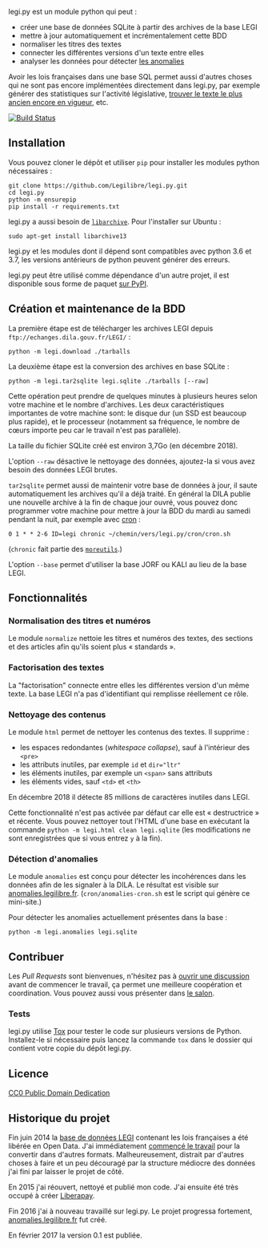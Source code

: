 legi.py est un module python qui peut :

- créer une base de données SQLite à partir des archives de la base LEGI
- mettre à jour automatiquement et incrémentalement cette BDD
- normaliser les titres des textes
- connecter les différentes versions d'un texte entre elles
- analyser les données pour détecter [les anomalies][anomalies]

Avoir les lois françaises dans une base SQL permet aussi d'autres choses qui ne
sont pas encore implémentées directement dans legi.py, par exemple générer des
statistiques sur l'activité législative, [trouver le texte le plus ancien encore
en vigueur][tweet-texte-plus-ancien], etc.

[![Build Status](https://travis-ci.org/Legilibre/legi.py.svg)](https://travis-ci.org/Legilibre/legi.py)

## Installation

Vous pouvez cloner le dépôt et utiliser `pip` pour installer les modules python
nécessaires :

    git clone https://github.com/Legilibre/legi.py.git
    cd legi.py
    python -m ensurepip
    pip install -r requirements.txt

legi.py a aussi besoin de [`libarchive`][libarchive]. Pour l'installer sur Ubuntu :

    sudo apt-get install libarchive13

legi.py et les modules dont il dépend sont compatibles avec python 3.6 et 3.7,
les versions antérieurs de python peuvent générer des erreurs.

legi.py peut être utilisé comme dépendance d'un autre projet, il est disponible
sous forme de paquet [sur PyPI][legi-pypi].

## Création et maintenance de la BDD

La première étape est de télécharger les archives LEGI depuis
`ftp://echanges.dila.gouv.fr/LEGI/` :

    python -m legi.download ./tarballs

La deuxième étape est la conversion des archives en base SQLite :

    python -m legi.tar2sqlite legi.sqlite ./tarballs [--raw]

Cette opération peut prendre de quelques minutes à plusieurs heures selon votre
machine et le nombre d'archives. Les deux caractéristiques importantes de votre
machine sont: le disque dur (un SSD est beaucoup plus rapide), et le processeur
(notamment sa fréquence, le nombre de cœurs importe peu car le travail n'est pas
parallèle).

La taille du fichier SQLite créé est environ 3,7Go (en décembre 2018).

L'option `--raw` désactive le nettoyage des données, ajoutez-la si vous avez
besoin des données LEGI brutes.

`tar2sqlite` permet aussi de maintenir votre base de données à jour, il saute
automatiquement les archives qu'il a déjà traité. En général la DILA publie une
nouvelle archive à la fin de chaque jour ouvré, vous pouvez donc programmer
votre machine pour mettre à jour la BDD du mardi au samedi pendant la nuit, par
exemple avec [cron][cron] :

    0 1 * * 2-6 ID=legi chronic ~/chemin/vers/legi.py/cron/cron.sh

(`chronic` fait partie des [`moreutils`](http://joeyh.name/code/moreutils/).)

L'option `--base` permet d'utiliser la base JORF ou KALI au lieu de la base LEGI.

## Fonctionnalités

### Normalisation des titres et numéros

Le module `normalize` nettoie les titres et numéros des textes, des sections et
des articles afin qu'ils soient plus « standards ».

### Factorisation des textes

La "factorisation" connecte entre elles les différentes version d'un même texte.
La base LEGI n'a pas d'identifiant qui remplisse réellement ce rôle.

### Nettoyage des contenus

Le module `html` permet de nettoyer les contenus des textes. Il supprime :

- les espaces redondantes (*whitespace collapse*), sauf à l'intérieur des `<pre>`
- les attributs inutiles, par exemple `id` et `dir="ltr"`
- les éléments inutiles, par exemple un `<span>` sans attributs
- les éléments vides, sauf `<td>` et `<th>`

En décembre 2018 il détecte 85 millions de caractères inutiles dans LEGI.

Cette fonctionnalité n'est pas activée par défaut car elle est « destructrice »
et récente. Vous pouvez nettoyer tout l'HTML d'une base en exécutant la commande
`python -m legi.html clean legi.sqlite` (les modifications ne sont enregistrées
que si vous entrez `y` à la fin).

### Détection d'anomalies

Le module `anomalies` est conçu pour détecter les incohérences dans les données afin de les signaler à la DILA. Le résultat est visible sur [anomalies.legilibre.fr][anomalies]. (`cron/anomalies-cron.sh` est le script qui génère ce mini-site.)

Pour détecter les anomalies actuellement présentes dans la base :

    python -m legi.anomalies legi.sqlite

## Contribuer

Les *Pull Requests* sont bienvenues, n'hésitez pas à [ouvrir une discussion](https://github.com/Legilibre/legi.py/issues/new) avant de commencer le travail, ça permet une meilleure coopération et coordination. Vous pouvez aussi vous présenter dans [le salon](https://github.com/Legilibre/salon).

### Tests

legi.py utilise [Tox](https://pypi.python.org/pypi/tox) pour tester le code sur plusieurs versions de Python. Installez-le si nécessaire puis lancez la commande `tox` dans le dossier qui contient votre copie du dépôt legi.py.

## Licence

[CC0 Public Domain Dedication](http://creativecommons.org/publicdomain/zero/1.0/)

## Historique du projet

Fin juin 2014 la [base de données LEGI][legi-data] contenant les lois françaises
a été libérée en Open Data. J'ai immédiatement [commencé le travail][tweet-debut]
pour la convertir dans d'autres formats. Malheureusement, distrait par d'autres
choses à faire et un peu découragé par la structure médiocre des données j'ai
fini par laisser le projet de côté.

En 2015 j'ai réouvert, nettoyé et publié mon code. J'ai ensuite été très occupé
à créer [Liberapay](https://liberapay.com/).

Fin 2016 j'ai à nouveau travaillé sur legi.py. Le projet progressa fortement,
[anomalies.legilibre.fr][anomalies] fut créé.

En février 2017 la version 0.1 est publiée.


[anomalies]: http://anomalies.legilibre.fr/
[cron]: https://en.wikipedia.org/wiki/Cron
[libarchive]: http://libarchive.org/
[legi-data]: https://www.data.gouv.fr/fr/datasets/legi-codes-lois-et-reglements-consolides/
[legi-pypi]: https://pypi.python.org/pypi/legi
[tweet-debut]: https://twitter.com/Changaco/statuses/484674913954172929
[tweet-texte-plus-ancien]: https://twitter.com/Changaco/statuses/491566919544479745

